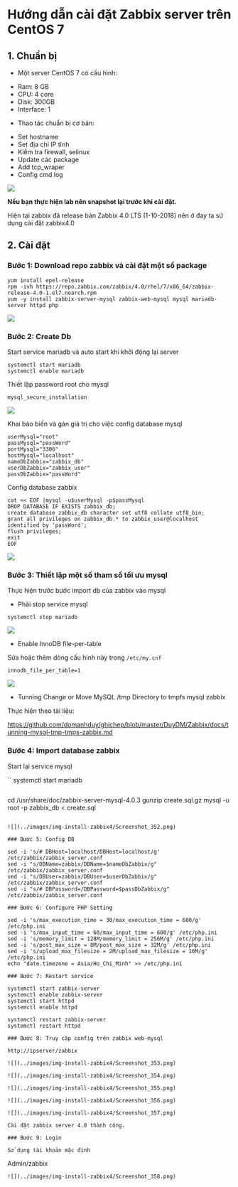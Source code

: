 # Hướng dẫn cài đặt Zabbix server trên CentOS 7

## 1. Chuẩn bị

- Một server CentOS 7 có cấu hình:

+ Ram: 8 GB
+ CPU: 4 core
+ Disk: 300GB
+ Interface: 1

- Thao tác chuẩn bị cơ bản:

+ Set hostname
+ Set địa chỉ IP tĩnh
+ Kiểm tra firewall, selinux
+ Update các package
+ Add tcp_wraper
+ Config cmd log

![](../images/img-install-zabbix4/Screenshot_346.png)

**Nếu bạn thực hiện lab nên snapshot lại trước khi cài đặt.**

Hiện tại zabbix đã release bản Zabbix 4.0 LTS (1-10-2018) nên ở đay ta sử dụng cài đặt zabbix4.0

## 2. Cài đặt

### Bước 1: Download repo zabbix và cài đặt một số package

```
yum install epel-release
rpm -ivh https://repo.zabbix.com/zabbix/4.0/rhel/7/x86_64/zabbix-release-4.0-1.el7.noarch.rpm
yum -y install zabbix-server-mysql zabbix-web-mysql mysql mariadb-server httpd php
```

![](../images/img-install-zabbix4/Screenshot_347.png)

### Bước 2: Create Db

Start service mariadb và auto start khi khởi động lại server

```
systemctl start mariadb
systemctl enable mariadb
```
Thiết lập password root cho mysql

```
mysql_secure_installation
```

![](../images/img-install-zabbix4/Screenshot_348.png)

Khai báo biến và gán giá trị cho việc config database mysql

```
userMysql="root"
passMysql="passWord"
portMysql="3306"
hostMysql="localhost"
nameDbZabbix="zabbix_db"
userDbZabbix="zabbix_user"
passDbZabbix="passWord"
```
Config database zabbix

```
cat << EOF |mysql -u$userMysql -p$passMysql
DROP DATABASE IF EXISTS zabbix_db;
create database zabbix_db character set utf8 collate utf8_bin;
grant all privileges on zabbix_db.* to zabbix_user@localhost identified by 'passWord';
flush privileges;
exit
EOF
```

![](../images/img-install-zabbix4/Screenshot_349.png)

### Bước 3: Thiết lập một số tham số tối ưu mysql

Thực hiện trước bước import db của zabbix vào mysql 

+ Phải stop service mysql

```
systemctl stop mariadb
```

![](../images/img-install-zabbix4/Screenshot_350.png)

+ Enable InnoDB file-per-table

Sửa hoặc thêm dòng cấu hình này trong `/etc/my.cnf`

```
innodb_file_per_table=1
```

![](../images/img-install-zabbix4/Screenshot_351.png)

+ Tunning Change or Move MySQL /tmp Directory to tmpfs mysql zabbix

Thực hiện theo tài liệu: 

https://github.com/domanhduy/ghichep/blob/master/DuyDM/Zabbix/docs/tunning-mysql-tmp-tmps-zabbix.md

### Bước 4: Import database zabbix

Start lại service mysql

``
systemctl start mariadb
```

```
cd /usr/share/doc/zabbix-server-mysql-4.0.3
gunzip create.sql.gz
mysql -u root -p zabbix_db < create.sql
```

![](../images/img-install-zabbix4/Screenshot_352.png)

### Bước 5: Config DB

sed -i 's/# DBHost=localhost/DBHost=localhost/g' /etc/zabbix/zabbix_server.conf
sed -i "s/DBName=zabbix/DBName=$nameDbZabbix/g" /etc/zabbix/zabbix_server.conf
sed -i "s/DBUser=zabbix/DBUser=$userDbZabbix/g" /etc/zabbix/zabbix_server.conf
sed -i "s/# DBPassword=/DBPassword=$passDbZabbix/g" /etc/zabbix/zabbix_server.conf

### Bước 6: Configure PHP Setting

sed -i 's/max_execution_time = 30/max_execution_time = 600/g' /etc/php.ini
sed -i 's/max_input_time = 60/max_input_time = 600/g' /etc/php.ini
sed -i 's/memory_limit = 128M/memory_limit = 256M/g' /etc/php.ini
sed -i 's/post_max_size = 8M/post_max_size = 32M/g' /etc/php.ini
sed -i 's/upload_max_filesize = 2M/upload_max_filesize = 16M/g' /etc/php.ini
echo "date.timezone = Asia/Ho_Chi_Minh" >> /etc/php.ini

### Bước 7: Restart service

systemctl start zabbix-server
systemctl enable zabbix-server
systemctl start httpd
systemctl enable httpd

systemctl restart zabbix-server
systemctl restart httpd

### Bước 8: Truy cập config trên zabbix web-mysql

http://ipserver/zabbix

![](../images/img-install-zabbix4/Screenshot_353.png)

![](../images/img-install-zabbix4/Screenshot_354.png)

![](../images/img-install-zabbix4/Screenshot_355.png)

![](../images/img-install-zabbix4/Screenshot_356.png)

![](../images/img-install-zabbix4/Screenshot_357.png)

Cài đặt zabbix server 4.0 thành công.

### Bước 9: Login

Sử dụng tài khoản mặc định

```
Admin/zabbix
```
![](../images/img-install-zabbix4/Screenshot_358.png)







